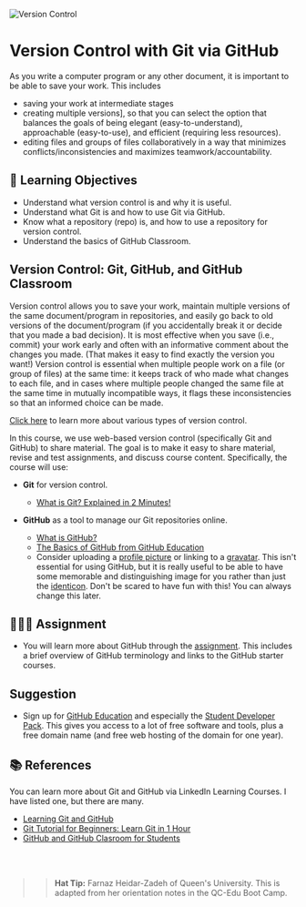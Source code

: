 ![Version Control](../linkedFiles/versioncontrol.png "Copyright Jorge Cham; https://phdcomics.com/comics/archive.php?comicid=1531")

# Version Control with Git via GitHub
As you write a computer program or any other document, it is important to be able to save your work. This includes

- saving your work at intermediate stages
- creating multiple versions], so that you can select the option that balances the goals of being elegant (easy-to-understand), approachable (easy-to-use), and efficient (requiring less resources).
- editing files and groups of files collaboratively in a way that minimizes conflicts/inconsistencies and maximizes teamwork/accountability.

## &#x1f945; Learning Objectives
- Understand what version control is and why it is useful.
- Understand what Git is and how to use Git via GitHub.
- Know what a repository (repo) is, and how to use a repository for version control.
- Understand the basics of GitHub Classroom.

## Version Control: Git, GitHub, and GitHub Classroom
Version control allows you to save your work, maintain multiple versions of the same document/program in repositories, and easily go back to old versions of the document/program (if you accidentally break it or decide that you made a bad decision). It is most effective when you save (i.e., commit) your work early and often with an informative comment about the changes you made. (That makes it easy to find exactly the version you want!) Version control is essential when multiple people work on a file (or group of files) at the same time: it keeps track of who made what changes to each file, and in cases where multiple people changed the same file at the same time in mutually incompatible ways, it flags these inconsistencies so that an informed choice can be made.

[Click here](http://git-scm.com/book/en/v2/Getting-Started-About-Version-Control) to learn more about various types of version control.

In this course, we use web-based version control (specifically Git and GitHub) to share material. The goal is to make it easy to share material, revise and test assignments, and discuss course content. Specifically, the course will use:

- **Git** for version control.
  - [What is Git? Explained in 2 Minutes!](https://www.youtube.com/watch?v=2ReR1YJrNOM)

- **GitHub** as a tool to manage our Git repositories online.
  - [What is GitHub?](https://www.youtube.com/watch?v=w3jLJU7DT5E)
  - [The Basics of GitHub from GitHub Education](https://github.com/education/github-starter-course)
  - Consider uploading a [profile picture](https://docs.github.com/en/github/setting-up-and-managing-your-github-profile/customizing-your-profile/personalizing-your-profile#changing-your-profile-picture) or linking to a [gravatar](https://en.gravatar.com/). This isn't essential for using GitHub, but it is really useful to be able to have some memorable and distinguishing image for you rather than just the [identicon](https://github.blog/2013-08-14-identicons/). Don't be scared to have fun with this! You can always change this later.

## &#x1f469;&#x1f3fd;&#x200d;&#x1f4bb; Assignment
- You will learn more about GitHub through the [assignment](./problems/GitHubLearn.md). This includes a brief overview of GitHub terminology and links to the GitHub starter courses.

## Suggestion
- Sign up for [GitHub Education](https://education.github.com/students) and especially the [Student Developer Pack](https://education.github.com/pack). This gives you access to a lot of free software and tools, plus a free domain name (and free web hosting of the domain for one year).

## &#x1f4da; References
You can learn more about Git and GitHub via LinkedIn Learning Courses. I have listed one, but there are many.
- [Learning Git and GitHub](https://www.linkedin.com/learning/learning-git-and-github-23011330?u=56982905)
- [Git Tutorial for Beginners: Learn Git in 1 Hour](https://www.youtube.com/watch?v=8JJ101D3knE)
- [GitHub and GitHub Clasroom for Students](https://github.com/rzn-example-classroom/git-and-github-intro)

<br><br>
>> **Hat Tip:** Farnaz Heidar-Zadeh of Queen's University. This is adapted from her orientation notes in the QC-Edu Boot Camp.


